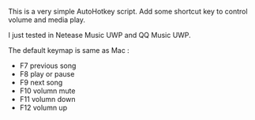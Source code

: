 This is a very simple AutoHotkey script. Add some shortcut key to 
control volume and media play.

I just tested in Netease Music UWP and QQ Music UWP.

The default keymap is same as Mac :
- F7 previous song
- F8 play or pause
- F9 next song
- F10 volumn mute
- F11 volumn down
- F12 volumn up

